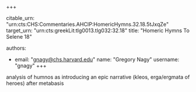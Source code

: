 +++


citable_urn: "urn:cts:CHS:Commentaries.AHCIP:HomericHymns.32.18.5tJxqZe"
target_urn: "urn:cts:greekLit:tlg0013.tlg032:32.18"
title: "Homeric Hymns To Selene 18"

authors:
- email: "gnagy@chs.harvard.edu"
  name: "Gregory Nagy"
  username: "gnagy"
+++

<p>analysis of humnos as introducing an epic narrative (kleos, erga/ergmata of heroes) after metabasis</p>